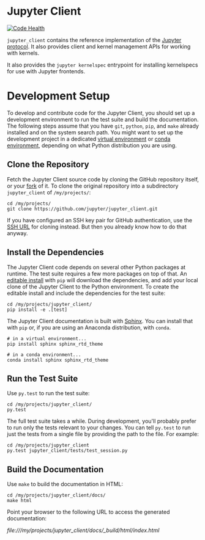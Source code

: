 # Jupyter Client

[![Code Health](https://landscape.io/github/jupyter/jupyter_client/master/landscape.svg?style=flat)](https://landscape.io/github/jupyter/jupyter_client/master)


`jupyter_client` contains the reference implementation of the [Jupyter protocol][].
It also provides client and kernel management APIs for working with kernels.

It also provides the `jupyter kernelspec` entrypoint
for installing kernelspecs for use with Jupyter frontends.

[Jupyter protocol]: https://jupyter-client.readthedocs.io/en/latest/messaging.html


# Development Setup

To develop and contribute code for the Jupyter Client, you should set up
a development environment to run the test suite and build the documentation.
The following steps assume that you have `git`, `python`, `pip`, and `make`
already installed and on the system search path.
You might want to set up the development project in a dedicated
[virtual environment](https://virtualenv.pypa.io/en/stable/) or
[conda environment](https://conda.io/docs/using/envs.html),
depending on what Python distribution you are using.

## Clone the Repository

Fetch the Jupyter Client source code by cloning the GitHub repository itself,
or your [fork](https://help.github.com/articles/fork-a-repo/) of it.
To clone the original repository into a subdirectory `jupyter_client` of
`/my/projects/`:

    cd /my/projects/
    git clone https://github.com/jupyter/jupyter_client.git

If you have configured an SSH key pair for GitHub authentication, use the
[SSH URL](https://help.github.com/articles/which-remote-url-should-i-use/)
for cloning instead. But then you already know how to do that anyway.

## Install the Dependencies

The Jupyter Client code depends on several other Python packages at runtime.
The test suite requires a few more packages on top of that.
An [editable install](https://pip.pypa.io/en/stable/reference/pip_install/#editable-installs)
with `pip` will download the dependencies, and add your local clone of the
Jupyter Client to the Python environment. To create the editable install and
include the dependencies for the test suite:

    cd /my/projects/jupyter_client/
    pip install -e .[test]

The Jupyter Client documentation is built with
[Sphinx](http://www.sphinx-doc.org/en/stable/).
You can install that with `pip` or,
if you are using an Anaconda distribution, with `conda`.

    # in a virtual environment...
    pip install sphinx sphinx_rtd_theme

    # in a conda environment...
    conda install sphinx sphinx_rtd_theme

## Run the Test Suite

Use `py.test` to run the test suite:

    cd /my/projects/jupyter_client/
    py.test

The full test suite takes a while. During development, you'll probably prefer
to run only the tests relevant to your changes. You can tell `py.test` to
run just the tests from a single file by providing the path to the file.
For example:

    cd /my/projects/jupyter_client
    py.test jupyter_client/tests/test_session.py

## Build the Documentation

Use `make` to build the documentation in HTML:

    cd /my/projects/jupyter_client/docs/
    make html

Point your browser to the following URL to access the generated documentation:

_file:///my/projects/jupyter\_client/docs/\_build/html/index.html_

